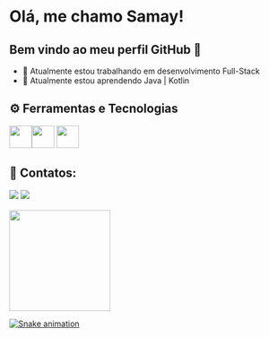 # Olá, me chamo Samay! 
## Bem vindo ao meu perfil GitHub 👋

- 🔭 Atualmente estou trabalhando em desenvolvimento Full-Stack
- 🌱 Atualmente estou aprendendo Java | Kotlin

## ⚙️ Ferramentas e Tecnologias
<img loading="lazy" src="https://cdn.jsdelivr.net/gh/devicons/devicon/icons/git/git-original.svg" width="40" height="40"/><img loading="lazy" src="https://cdn.jsdelivr.net/gh/devicons/devicon/icons/java/java-original.svg" width="40" height="40"/> <img loading="lazy" src="https://cdn.jsdelivr.net/gh/devicons/devicon/icons/linux/linux-original.svg" width="40" height="40"/>

## 📱 Contatos:

<div>
<a href = "mailto:contato@samaypessoa"><img loading="lazy" src="https://img.shields.io/badge/Gmail-D14836?style=for-the-badge&logo=gmail&logoColor=white" target="_blank"></a>
<a href="https://www.linkedin.com/in/samay-pessoa" target="_blank"><img loading="lazy" src="https://img.shields.io/badge/-LinkedIn-%230077B5?style=for-the-badge&logo=linkedin&logoColor=white" target="_blank"></a>   
</div>
<br>
<div>
<a href="https://github.com/Samnny">
<img loading="lazy" height="180em" src="https://github-readme-stats.vercel.app/api/top-langs/?username=Samnny&layout=compact&langs_count=7&theme=dracula"/>
</div>

![Snake animation](https://github.com/Samnny/Samnny/blob/output/github-contribution-grid-snake.svg)
